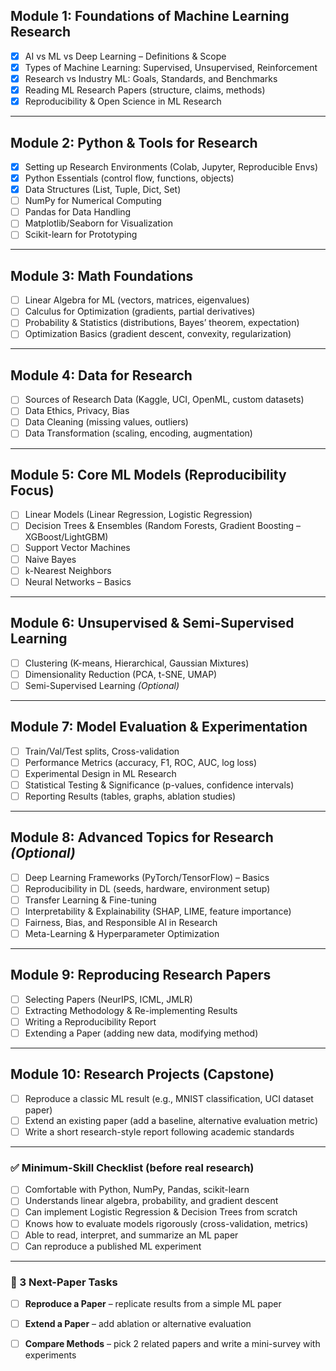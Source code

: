 
## **Module 1: Foundations of Machine Learning Research**

* [x] AI vs ML vs Deep Learning – Definitions & Scope
* [x] Types of Machine Learning: Supervised, Unsupervised, Reinforcement
* [x] Research vs Industry ML: Goals, Standards, and Benchmarks
* [x] Reading ML Research Papers (structure, claims, methods)
* [x] Reproducibility & Open Science in ML Research

---

## **Module 2: Python & Tools for Research**

* [x] Setting up Research Environments (Colab, Jupyter, Reproducible Envs)
* [x] Python Essentials (control flow, functions, objects)
* [x] Data Structures (List, Tuple, Dict, Set)
* [ ] NumPy for Numerical Computing
* [ ] Pandas for Data Handling
* [ ] Matplotlib/Seaborn for Visualization
* [ ] Scikit-learn for Prototyping

---

## **Module 3: Math Foundations**

* [ ] Linear Algebra for ML (vectors, matrices, eigenvalues)
* [ ] Calculus for Optimization (gradients, partial derivatives)
* [ ] Probability & Statistics (distributions, Bayes’ theorem, expectation)
* [ ] Optimization Basics (gradient descent, convexity, regularization)

---

## **Module 4: Data for Research**

* [ ] Sources of Research Data (Kaggle, UCI, OpenML, custom datasets)
* [ ] Data Ethics, Privacy, Bias
* [ ] Data Cleaning (missing values, outliers)
* [ ] Data Transformation (scaling, encoding, augmentation)

---

## **Module 5: Core ML Models (Reproducibility Focus)**

* [ ] Linear Models (Linear Regression, Logistic Regression)
* [ ] Decision Trees & Ensembles (Random Forests, Gradient Boosting – XGBoost/LightGBM)
* [ ] Support Vector Machines
* [ ] Naive Bayes
* [ ] k-Nearest Neighbors
* [ ] Neural Networks – Basics

---

## **Module 6: Unsupervised & Semi-Supervised Learning**

* [ ] Clustering (K-means, Hierarchical, Gaussian Mixtures)
* [ ] Dimensionality Reduction (PCA, t-SNE, UMAP)
* [ ] Semi-Supervised Learning *(Optional)*

---

## **Module 7: Model Evaluation & Experimentation**

* [ ] Train/Val/Test splits, Cross-validation
* [ ] Performance Metrics (accuracy, F1, ROC, AUC, log loss)
* [ ] Experimental Design in ML Research
* [ ] Statistical Testing & Significance (p-values, confidence intervals)
* [ ] Reporting Results (tables, graphs, ablation studies)

---

## **Module 8: Advanced Topics for Research** *(Optional)*

* [ ] Deep Learning Frameworks (PyTorch/TensorFlow) – Basics
* [ ] Reproducibility in DL (seeds, hardware, environment setup)
* [ ] Transfer Learning & Fine-tuning
* [ ] Interpretability & Explainability (SHAP, LIME, feature importance)
* [ ] Fairness, Bias, and Responsible AI in Research
* [ ] Meta-Learning & Hyperparameter Optimization

---

## **Module 9: Reproducing Research Papers**

* [ ] Selecting Papers (NeurIPS, ICML, JMLR)
* [ ] Extracting Methodology & Re-implementing Results
* [ ] Writing a Reproducibility Report
* [ ] Extending a Paper (adding new data, modifying method)

---

## **Module 10: Research Projects (Capstone)**

* [ ] Reproduce a classic ML result (e.g., MNIST classification, UCI dataset paper)
* [ ] Extend an existing paper (add a baseline, alternative evaluation metric)
* [ ] Write a short research-style report following academic standards

---

### ✅ Minimum-Skill Checklist (before real research)

* [ ] Comfortable with Python, NumPy, Pandas, scikit-learn
* [ ] Understands linear algebra, probability, and gradient descent
* [ ] Can implement Logistic Regression & Decision Trees from scratch
* [ ] Knows how to evaluate models rigorously (cross-validation, metrics)
* [ ] Able to read, interpret, and summarize an ML paper
* [ ] Can reproduce a published ML experiment

---

### 📝 3 Next-Paper Tasks

* [ ] **Reproduce a Paper** – replicate results from a simple ML paper
* [ ] **Extend a Paper** – add ablation or alternative evaluation
* [ ] **Compare Methods** – pick 2 related papers and write a mini-survey with experiments


